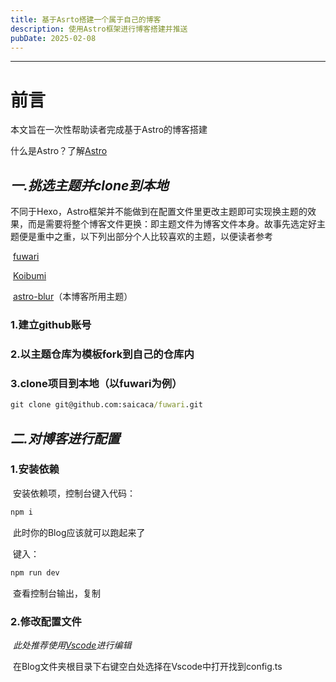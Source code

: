 ```yaml
---
title: 基于Asrto搭建一个属于自己的博客
description: 使用Astro框架进行博客搭建并推送
pubDate: 2025-02-08
---
```


------

# 前言

本文旨在一次性帮助读者完成基于Astro的博客搭建

什么是Astro？了解[Astro](https://docs.astro.build/zh-cn/concepts/why-astro/)

## ***一.挑选主题并clone到本地***

​	不同于Hexo，Astro框架并不能做到在配置文件里更改主题即可实现换主题的效果，而是需要将整个博客文件更换：即主题文件为博客文件本身。故事先选定好主题便是重中之重，以下列出部分个人比较喜欢的主题，以便读者参考

​	[fuwari](https://github.com/saicaca/fuwari)

​	[Koibumi](https://github.com/koibumi-design/astro-blog)

​	[astro-blur](https://github.com/Jazee6/astro-blur)（本博客所用主题）

### 		1.建立github账号

### 		2.以主题仓库为模板fork到自己的仓库内

### 		3.clone项目到本地（以fuwari为例）

```cmd
git clone git@github.com:saicaca/fuwari.git
```

## ***二.对博客进行配置***

### 	1.安装依赖

​	安装依赖项，控制台键入代码：

```cmd
npm i
```

​	此时你的Blog应该就可以跑起来了

​	键入：

```cmd
npm run dev
```

​	查看控制台输出，复制

### 	2.修改配置文件

​	*此处推荐使用[Vscode](https://code.visualstudio.com/)进行编辑*

​	在Blog文件夹根目录下右键空白处选择在Vscode中打开找到config.ts

​	
